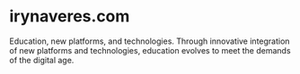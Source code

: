 # irynaveres.com
Education, new platforms, and technologies.
Through innovative integration of new platforms and technologies, education evolves to meet the demands of the digital age.
